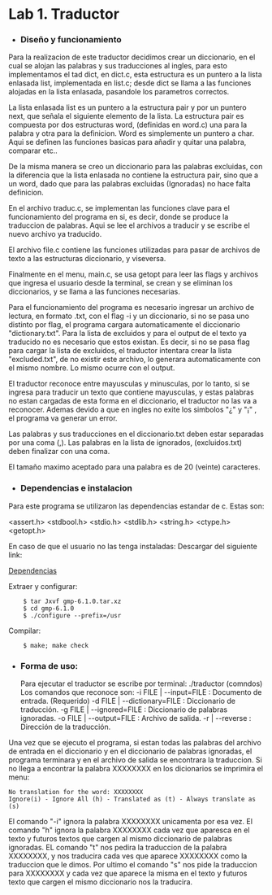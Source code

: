 # Lab 1. Traductor

  - ### Diseño y funcionamiento

Para la realizacion de este traductor decidimos crear un diccionario, en el cual se alojan las palabras y sus traducciones al ingles, para esto implementamos el tad dict, en dict.c, esta estructura es un puntero a la lista enlasada list, implementada en list.c; desde dict se llama a las funciones alojadas en la lista enlasada, pasandole los parametros correctos.

La lista enlasada list es un puntero a la estructura pair y por un puntero next,  que señala el siguiente elemento de la lista. La estructura pair es compuesta por dos estructuras word, (definidas en word.c) una para la palabra y otra para la definicion.
Word es simplemente un puntero a char. Aqui se definen las funciones basicas para añadir y quitar una palabra, comparar etc..

De la misma manera se creo un diccionario para las palabras excluidas, con la diferencia que la lista enlasada no contiene la estructura pair, sino que a un word, dado que para las palabras excluidas (Ignoradas) no hace falta definicion.

En el archivo traduc.c, se implementan las funciones clave para el funcionamiento del programa en si, es decir, donde se produce la traduccion de palabras. Aqui se lee el archivos a traducir y se escribe el nuevo archivo ya traducido. 

El archivo file.c contiene las funciones utilizadas para pasar de archivos de texto a las estructuras diccionario, y viseversa.

Finalmente en el menu, main.c, se usa getopt para leer las flags y archivos que ingresa el usuario desde la terminal, se crean y se eliminan los diccionarios, y se llama a las funciones necesarias.

Para el funcionamiento del programa es necesario ingresar un archivo de lectura, en formato .txt, con el flag -i y un diccionario, si no se pasa uno distinto por flag, el programa cargara automaticamente el diccionario "dictionary.txt". Para la lista de excluidos y para el output de el texto ya traducido no es necesario que estos existan. Es decir, si no se pasa flag para cargar la lista de excluidos, el traductor intentara crear la lista "excluded.txt", de no existir este archivo, lo generara automaticamente con el mismo nombre. Lo mismo ocurre con el output.

El traductor reconoce entre mayusculas y minusculas, por lo tanto, si se ingresa para traducir un texto que contiene mayusculas, y estas palabras no estan cargadas de esta forma en el diccionario, el traductor no las va a reconocer. Ademas devido a que en ingles no exite los simbolos "¿" y "¡" , el programa va  generar un error.

Las palabras y sus traducciones en el diccionario.txt deben estar separadas por una coma (,). Las palabras en la lista de ignorados, (excluidos.txt) deben finalizar con una coma.

El tamaño maximo aceptado para una palabra es de 20 (veinte) caracteres.


  - ### Dependencias e instalacion

Para este programa se utilizaron las dependencias estandar de c. 
Estas son:   

 <assert.h>
 <stdbool.h>
 <stdio.h>
 <stdlib.h>
 <string.h>
 <ctype.h>
 <getopt.h>

En caso de que el usuario no las tenga instaladas:
Descargar del siguiente link:

[Dependencias](https://gmplib.org/download/gmp/gmp-6.1.0.tar.xz)

Extraer y configurar:

        $ tar Jxvf gmp-6.1.0.tar.xz
        $ cd gmp-6.1.0
        $ ./configure --prefix=/usr
        
Compilar:


        $ make; make check
        
  - ### Forma de uso:
	Para ejecutar el traductor se escribe por terminal: ./traductor (comndos)
	Los comandos que reconoce son:
	-i FILE | --input=FILE      : Documento de entrada. (Requerido)
	-d FILE | --dictionary=FILE : Diccionario de traducción.
	-g FILE | --ignored=FILE    : Diccionario de palabras ignoradas.
	-o FILE | --output=FILE     : Archivo de salida.
	-r      | --reverse         : Dirección de la traducción.

Una vez que se ejecuto el programa, si estan todas las palabras del archivo de entrada en el diccionario y en el diccionario de palabras
ignoradas, el programa terminara y en el archivo de salida se encontrara la traduccion.
Si no llega a encontrar la palabra XXXXXXXX en los dicionarios se imprimira el menu:

	No translation for the word: XXXXXXXX
	Ignore(i) - Ignore All (h) - Translated as (t) - Always translate as (s)

El comando  "-i" ignora la palabra XXXXXXXX unicamenta por esa vez. El comando "h" ignora la palabra XXXXXXXX  cada vez que aparesca en el texto
y futuros textos que cargen al mismo diccionario de palabras ignoradas. EL comando "t" nos pedira la traduccion de la palabra XXXXXXXX, y nos 
traducira cada ves que aparece XXXXXXXX como la traduccion que le dimos. Por ultimo el comando "s" nos pide la traduccion para XXXXXXXX y
cada vez que aparece la misma en el texto y futuros texto  que cargen el mismo diccionario nos la traducira.
